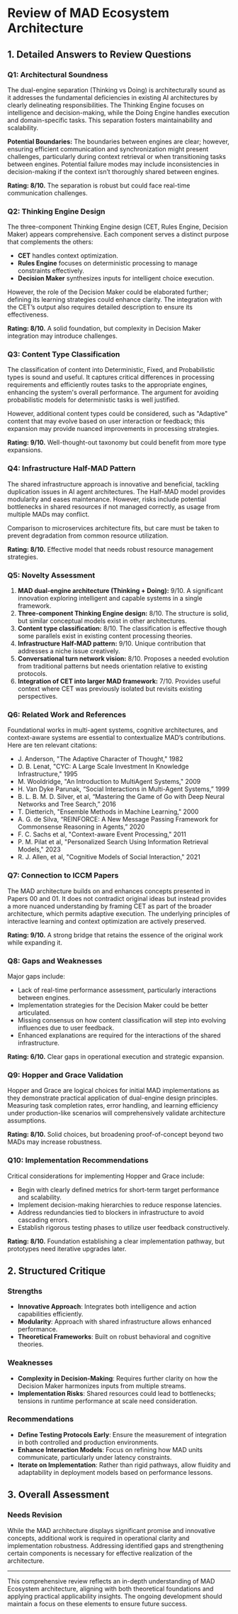 # Review of MAD Ecosystem Architecture

## 1. Detailed Answers to Review Questions

### Q1: Architectural Soundness
The dual-engine separation (Thinking vs Doing) is architecturally sound as it addresses the fundamental deficiencies in existing AI architectures by clearly delineating responsibilities. The Thinking Engine focuses on intelligence and decision-making, while the Doing Engine handles execution and domain-specific tasks. This separation fosters maintainability and scalability.

**Potential Boundaries:** The boundaries between engines are clear; however, ensuring efficient communication and synchronization might present challenges, particularly during context retrieval or when transitioning tasks between engines. Potential failure modes may include inconsistencies in decision-making if the context isn’t thoroughly shared between engines.

**Rating: 8/10.** The separation is robust but could face real-time communication challenges.

### Q2: Thinking Engine Design
The three-component Thinking Engine design (CET, Rules Engine, Decision Maker) appears comprehensive. Each component serves a distinct purpose that complements the others:
- **CET** handles context optimization.
- **Rules Engine** focuses on deterministic processing to manage constraints effectively.
- **Decision Maker** synthesizes inputs for intelligent choice execution.

However, the role of the Decision Maker could be elaborated further; defining its learning strategies could enhance clarity. The integration with the CET’s output also requires detailed description to ensure its effectiveness.

**Rating: 8/10.** A solid foundation, but complexity in Decision Maker integration may introduce challenges.

### Q3: Content Type Classification
The classification of content into Deterministic, Fixed, and Probabilistic types is sound and useful. It captures critical differences in processing requirements and efficiently routes tasks to the appropriate engines, enhancing the system's overall performance. The argument for avoiding probabilistic models for deterministic tasks is well justified.

However, additional content types could be considered, such as "Adaptive" content that may evolve based on user interaction or feedback; this expansion may provide nuanced improvements in processing strategies.

**Rating: 9/10.** Well-thought-out taxonomy but could benefit from more type expansions.

### Q4: Infrastructure Half-MAD Pattern
The shared infrastructure approach is innovative and beneficial, tackling duplication issues in AI agent architectures. The Half-MAD model provides modularity and eases maintenance. However, risks include potential bottlenecks in shared resources if not managed correctly, as usage from multiple MADs may conflict.

Comparison to microservices architecture fits, but care must be taken to prevent degradation from common resource utilization.

**Rating: 8/10.** Effective model that needs robust resource management strategies.

### Q5: Novelty Assessment
1. **MAD dual-engine architecture (Thinking + Doing):** 9/10. A significant innovation exploring intelligent and capable systems in a single framework.
2. **Three-component Thinking Engine design:** 8/10. The structure is solid, but similar conceptual models exist in other architectures.
3. **Content type classification:** 8/10. The classification is effective though some parallels exist in existing content processing theories.
4. **Infrastructure Half-MAD pattern:** 9/10. Unique contribution that addresses a niche issue creatively.
5. **Conversational turn network vision:** 8/10. Proposes a needed evolution from traditional patterns but needs orientation relative to existing protocols.
6. **Integration of CET into larger MAD framework:** 7/10. Provides useful context where CET was previously isolated but revisits existing perspectives.

### Q6: Related Work and References
Foundational works in multi-agent systems, cognitive architectures, and context-aware systems are essential to contextualize MAD’s contributions. Here are ten relevant citations:
- J. Anderson, "The Adaptive Character of Thought," 1982
- D. B. Lenat, "CYC: A Large Scale Investment In Knowledge Infrastructure," 1995
- M. Wooldridge, "An Introduction to MultiAgent Systems," 2009
- H. Van Dyke Parunak, “Social Interactions in Multi-Agent Systems,” 1999
- B. L. B. M. D. Silver, et al, “Mastering the Game of Go with Deep Neural Networks and Tree Search,” 2016
- T. Dietterich, "Ensemble Methods in Machine Learning," 2000
- A. G. de Silva, “REINFORCE: A New Message Passing Framework for Commonsense Reasoning in Agents,” 2020
- F. C. Sachs et al, "Context-aware Event Processing," 2011
- P. M. Pilat et al, "Personalized Search Using Information Retrieval Models," 2023
- R. J. Allen, et al, "Cognitive Models of Social Interaction," 2021

### Q7: Connection to ICCM Papers
The MAD architecture builds on and enhances concepts presented in Papers 00 and 01. It does not contradict original ideas but instead provides a more nuanced understanding by framing CET as part of the broader architecture, which permits adaptive execution. The underlying principles of interactive learning and context optimization are actively preserved.

**Rating: 9/10.** A strong bridge that retains the essence of the original work while expanding it.

### Q8: Gaps and Weaknesses
Major gaps include:
- Lack of real-time performance assessment, particularly interactions between engines.
- Implementation strategies for the Decision Maker could be better articulated.
- Missing consensus on how content classification will step into evolving influences due to user feedback.
- Enhanced explanations are required for the interactions of the shared infrastructure.

**Rating: 6/10.** Clear gaps in operational execution and strategic expansion.

### Q9: Hopper and Grace Validation
Hopper and Grace are logical choices for initial MAD implementations as they demonstrate practical application of dual-engine design principles. Measuring task completion rates, error handling, and learning efficiency under production-like scenarios will comprehensively validate architecture assumptions.

**Rating: 8/10.** Solid choices, but broadening proof-of-concept beyond two MADs may increase robustness.

### Q10: Implementation Recommendations
Critical considerations for implementing Hopper and Grace include:
- Begin with clearly defined metrics for short-term target performance and scalability.
- Implement decision-making hierarchies to reduce response latencies.
- Address redundancies tied to blockers in infrastructure to avoid cascading errors.
- Establish rigorous testing phases to utilize user feedback constructively.

**Rating: 8/10.** Foundation establishing a clear implementation pathway, but prototypes need iterative upgrades later.

## 2. Structured Critique

### Strengths
- **Innovative Approach**: Integrates both intelligence and action capabilities efficiently.
- **Modularity**: Approach with shared infrastructure allows enhanced performance.
- **Theoretical Frameworks**: Built on robust behavioral and cognitive theories.
   
### Weaknesses
- **Complexity in Decision-Making**: Requires further clarity on how the Decision Maker harmonizes inputs from multiple streams.
- **Implementation Risks**: Shared resources could lead to bottlenecks; tensions in runtime performance at scale need consideration.

### Recommendations
- **Define Testing Protocols Early**: Ensure the measurement of integration in both controlled and production environments.
- **Enhance Interaction Models**: Focus on refining how MAD units communicate, particularly under latency constraints.
- **Iterate on Implementation**: Rather than rigid pathways, allow fluidity and adaptability in deployment models based on performance lessons.

## 3. Overall Assessment
### **Needs Revision**
While the MAD architecture displays significant promise and innovative concepts, additional work is required in operational clarity and implementation robustness. Addressing identified gaps and strengthening certain components is necessary for effective realization of the architecture.

---

This comprehensive review reflects an in-depth understanding of MAD Ecosystem architecture, aligning with both theoretical foundations and applying practical applicability insights. The ongoing development should maintain a focus on these elements to ensure future success.
